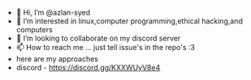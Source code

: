 - 👋 Hi, I’m @azlan-syed
- 👀 I’m interested in linux,computer programming,ethical hacking,and computers
- 💞️ I’m looking to collaborate on my discord server
- 📫 How to reach me ... just tell issue's in the repo's :3
- here are my approaches 
- discord - https://discord.gg/KXXWUyV8e4
